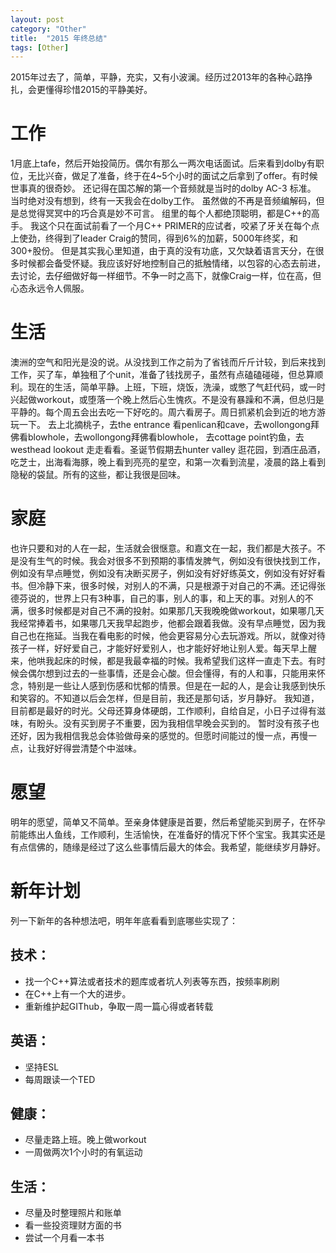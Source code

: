 ```yaml
---
layout: post
category: "Other"
title:  "2015 年终总结"
tags: [Other]
---
```


2015年过去了，简单，平静，充实，又有小波澜。经历过2013年的各种心路挣扎，会更懂得珍惜2015的平静美好。

# 工作
  1月底上tafe，然后开始投简历。偶尔有那么一两次电话面试。后来看到dolby有职位，无比兴奋，做足了准备，终于在4~5个小时的面试之后拿到了offer。有时候世事真的很奇妙。 还记得在国芯解的第一个音频就是当时的dolby AC-3 标准。 当时绝对没有想到，终有一天我会在dolby工作。 虽然做的不再是音频编解码，但是总觉得冥冥中的巧合真是妙不可言。 组里的每个人都绝顶聪明，都是C++的高手。 我这个只在面试前看了一个月C++ PRIMER的应试者，咬紧了牙关在每个点上使劲，终得到了leader Craig的赞同，得到6%的加薪，5000年终奖，和300+股份。 但是其实我心里知道，由于真的没有功底，又欠缺着语言天分，在很多时候都会备受怀疑。我应该好好地控制自己的抵触情绪，以包容的心态去前进，去讨论，去仔细做好每一样细节。不争一时之高下，就像Craig一样，位在高，但心态永远令人佩服。
  
# 生活
  澳洲的空气和阳光是没的说。从没找到工作之前为了省钱而斤斤计较，到后来找到工作，买了车，单独租了个unit，准备了钱找房子，虽然有点磕磕碰碰，但总算顺利。现在的生活，简单平静。上班，下班，烧饭，洗澡，或憋了气赶代码，或一时兴起做workout，或堕落一个晚上然后心生愧疚。不是没有暴躁和不满，但总归是平静的。每个周五会出去吃一下好吃的。周六看房子。周日抓紧机会到近的地方游玩一下。 去上北摘桃子，去the entrance 看penlican和cave，去wollongong拜佛看blowhole，去wollongong拜佛看blowhole， 去cottage point钓鱼，去westhead lookout 走走看看。圣诞节假期去hunter valley 逛花园，到酒庄品酒，吃芝士，出海看海豚，晚上看到亮亮的星空，和第一次看到流星，凌晨的路上看到隐秘的袋鼠。所有的这些，都让我很是回味。
  
# 家庭
也许只要和对的人在一起，生活就会很惬意。和嘉文在一起，我们都是大孩子。不是没有生气的时候。我会对很多不到预期的事情发脾气，例如没有很快找到工作，例如没有早点睡觉，例如没有决断买房子，例如没有好好练英文，例如没有好好看书。但冷静下来，很多时候，对别人的不满，只是根源于对自己的不满。还记得张德芬说的，世界上只有3种事，自己的事，别人的事，和上天的事。对别人的不满，很多时候都是对自己不满的投射。如果那几天我晚晚做workout，如果哪几天我经常捧着书，如果哪几天我早起跑步，他都会跟着我做。没有早点睡觉，因为我自己也在拖延。当我在看电影的时候，他会更容易分心去玩游戏。所以，就像对待孩子一样，好好爱自己，才能好好爱别人，也才能好好地让别人爱。每天早上醒来，他哄我起床的时候，都是我最幸福的时候。我希望我们这样一直走下去。有时候会偶尔想到过去的一些事情，还是会心酸。但会懂得，有的人和事，只能用来怀念，特别是一些让人感到伤感和忧郁的情景。但是在一起的人，是会让我感到快乐和笑容的。不知道以后会怎样，但是目前，我还是那句话，岁月静好。
我知道，目前都是最好的时光。父母还算身体硬朗，工作顺利，自给自足，小日子过得有滋味，有盼头。没有买到房子不重要，因为我相信早晚会买到的。 暂时没有孩子也还好，因为我相信我总会体验做母亲的感觉的。但愿时间能过的慢一点，再慢一点，让我好好得尝清楚个中滋味。

# 愿望
明年的愿望，简单又不简单。至亲身体健康是首要，然后希望能买到房子，在怀孕前能练出人鱼线，工作顺利，生活愉快，在准备好的情况下怀个宝宝。我其实还是有点信佛的，随缘是经过了这么些事情后最大的体会。我希望，能继续岁月静好。

# 新年计划
列一下新年的各种想法吧，明年年底看看到底哪些实现了：
## 技术：
+ 找一个C++算法或者技术的题库或者坑人列表等东西，按频率刷刷
+ 在C++上有一个大的进步。
+ 重新维护起GIThub，争取一周一篇心得或者转载
## 英语：
+ 坚持ESL
+ 每周跟读一个TED
## 健康：
+ 尽量走路上班。晚上做workout
+ 一周做两次1个小时的有氧运动
## 生活：
+ 尽量及时整理照片和账单
+ 看一些投资理财方面的书
+ 尝试一个月看一本书